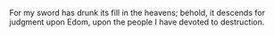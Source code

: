 For my sword has drunk its fill in the heavens; behold, it descends for judgment upon Edom, upon the people I have devoted to destruction.
